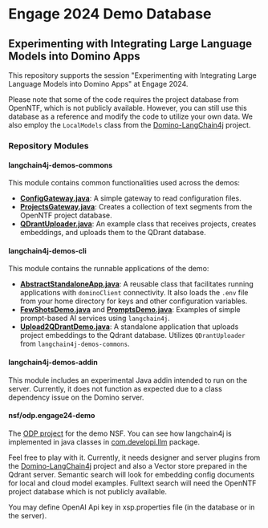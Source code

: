# Engage 2024 Demo Database
## Experimenting with Integrating Large Language Models into Domino Apps

This repository supports the session "Experimenting with Integrating Large Language Models into Domino Apps" at Engage 2024.

Please note that some of the code requires the project database from OpenNTF, which is not publicly available. However, you can still use this database as a reference and modify the code to utilize your own data. We also employ the `LocalModels` class from the [Domino-LangChain4j](https://github.com/sbasegmez/domino-langchain4j) project.

### Repository Modules

#### langchain4j-demos-commons

This module contains common functionalities used across the demos:

- **[ConfigGateway.java](langchain4j-demo-commons%2Fsrc%2Fmain%2Fjava%2Fcom%2Fdevelopi%2Fengage24%2FConfigGateway.java)**: A simple gateway to read configuration files.
- **[ProjectsGateway.java](langchain4j-demo-commons%2Fsrc%2Fmain%2Fjava%2Fcom%2Fdevelopi%2Fengage24%2FProjectsGateway.java)**: Creates a collection of text segments from the OpenNTF project database.
- **[QDrantUploader.java](langchain4j-demo-commons%2Fsrc%2Fmain%2Fjava%2Fcom%2Fdevelopi%2Fengage24%2FQDrantUploader.java)**: An example class that receives projects, creates embeddings, and uploads them to the QDrant database.

#### langchain4j-demos-cli

This module contains the runnable applications of the demo:

- **[AbstractStandaloneApp.java](langchain4j-demos-cli%2Fsrc%2Fmain%2Fjava%2Fcom%2Fdevelopi%2Fjnx%2Ftemplates%2FAbstractStandaloneApp.java)**: A reusable class that facilitates running applications with `dominoClient` connectivity. It also loads the `.env` file from your home directory for keys and other configuration variables.
- **[FewShotsDemo.java](langchain4j-demos-cli%2Fsrc%2Fmain%2Fjava%2Fcom%2Fdevelopi%2Fllm%2Fpmtdemos%2FFewShotsDemo.java)** and **[PromptsDemo.java](langchain4j-demos-cli%2Fsrc%2Fmain%2Fjava%2Fcom%2Fdevelopi%2Fllm%2Fpmtdemos%2FPromptsDemo.java)**: Examples of simple prompt-based AI services using `langchain4j`.
- **[Upload2QDrantDemo.java](langchain4j-demos-cli%2Fsrc%2Fmain%2Fjava%2Fcom%2Fdevelopi%2Fllm%2Fpmtdemos%2FUpload2QDrantDemo.java)**: A standalone application that uploads project embeddings to the Qdrant database. Utilizes `QDrantUploader` from `langchain4j-demos-commons`.

#### langchain4j-demos-addin

This module includes an experimental Java addin intended to run on the server. Currently, it does not function as expected due to a class dependency issue on the Domino server.

#### nsf/odp.engage24-demo

The [ODP project](nsf%2Fodp.engage24-demo) for the demo NSF. You can see how langchain4j is implemented in java classes in [com.developi.llm]([llm](nsf%2Fodp.engage24-demo%2FCode%2FJava%2Fcom%2Fdevelopi%2Fllm)) package. 

Feel free to play with it. Currently, it needs designer and server plugins from the [Domino-LangChain4j](https://github.com/sbasegmez/domino-langchain4j) project and also a Vector store prepared in the Qdrant server. Semantic search will look for embedding config documents for local and cloud model examples. Fulltext search will need the OpenNTF project database which is not publicly available.

You may define OpenAI Api key in xsp.properties file (in the database or in the server).

